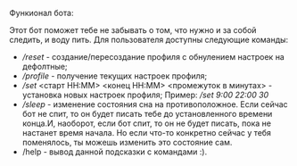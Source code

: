 Функионал бота:

Этот бот поможет тебе не забывать о том, что нужно и за собой следить, и воду пить. Для пользователя доступны следующие команды:

- */reset* - создание/пересоздание профиля с обнулением настроек на дефолтные;
- */profile* - получение текущих настроек профиля;
- */set* <старт HH:MM> <конец HH:MM> <промежуток в минутах> - установка новых настроек профиля;
Пример: */set 9:00 22:00 30*
- */sleep* - изменение состояния сна на противоположное. Если сейчас бот не спит, то он будет писать тебе до установленного времени конца.И, наоборот, если бот спит, то он не будет писать, пока не настанет время начала. Но если что-то конкретно сейчас у тебя поменялось, ты можешь изменить это состояние сам.
- /help - вывод данной подсказки с командами :).
